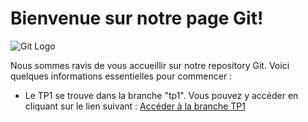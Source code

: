 # Bienvenue sur notre page Git!

![Git Logo](lien_vers_votre_logo.png)

Nous sommes ravis de vous accueillir sur notre repository Git. Voici quelques informations essentielles pour commencer :

- Le TP1 se trouve dans la branche "tp1". Vous pouvez y accéder en cliquant sur le lien suivant : [Accéder à la branche TP1](https://github.com/layron612/TP_virtualisation/tree/TP1)

